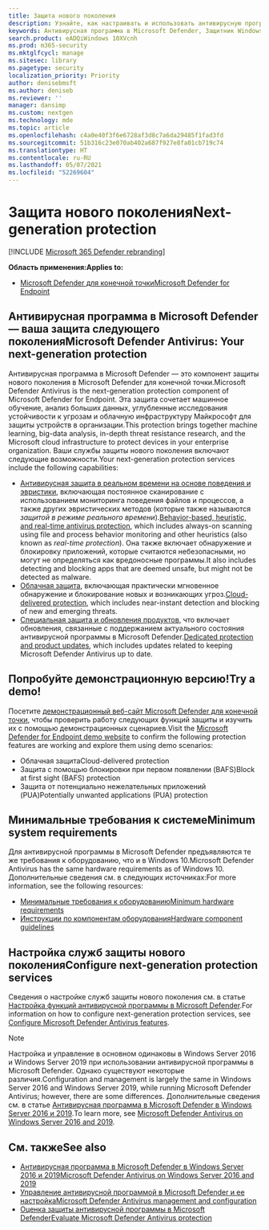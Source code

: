 ```yaml
---
title: Защита нового поколения
description: Узнайте, как настраивать и использовать антивирусную программу в Microsoft Defender (встроенная защита от вредоносных программ и вирусов), а также управлять ею.
keywords: Антивирусная программа в Microsoft Defender, Защитник Windows, защита от вредоносных программ, scep, system center endpoint protection, system center configuration manager, вирус, вредоносная программа, угроза, обнаружение, защита, безопасность
search.product: eADQiWindows 10XVcnh
ms.prod: m365-security
ms.mktglfcycl: manage
ms.sitesec: library
ms.pagetype: security
localization_priority: Priority
author: denisebmsft
ms.author: deniseb
ms.reviewer: ''
manager: dansimp
ms.custom: nextgen
ms.technology: mde
ms.topic: article
ms.openlocfilehash: c4a0e40f3f6e6728af3d8c7a6da29485f1fad3fd
ms.sourcegitcommit: 51b316c23e070ab402a687f927e8fa01cb719c74
ms.translationtype: HT
ms.contentlocale: ru-RU
ms.lasthandoff: 05/07/2021
ms.locfileid: "52269604"
---
```

# <a name="next-generation-protection"></a><span data-ttu-id="c548f-104">Защита нового поколения</span><span class="sxs-lookup"><span data-stu-id="c548f-104">Next-generation protection</span></span>

[!INCLUDE [Microsoft 365 Defender rebranding](../../includes/microsoft-defender.md)]

<span data-ttu-id="c548f-105">**Область применения:**</span><span class="sxs-lookup"><span data-stu-id="c548f-105">**Applies to:**</span></span>

- [<span data-ttu-id="c548f-106">Microsoft Defender для конечной точки</span><span class="sxs-lookup"><span data-stu-id="c548f-106">Microsoft Defender for Endpoint</span></span>](/microsoft-365/security/defender-endpoint/)

## <a name="microsoft-defender-antivirus-your-next-generation-protection"></a><span data-ttu-id="c548f-107">Антивирусная программа в Microsoft Defender — ваша защита следующего поколения</span><span class="sxs-lookup"><span data-stu-id="c548f-107">Microsoft Defender Antivirus: Your next-generation protection</span></span>

<span data-ttu-id="c548f-108">Антивирусная программа в Microsoft Defender — это компонент защиты нового поколения в Microsoft Defender для конечной точки.</span><span class="sxs-lookup"><span data-stu-id="c548f-108">Microsoft Defender Antivirus is the next-generation protection component of Microsoft Defender for Endpoint.</span></span> <span data-ttu-id="c548f-109">Эта защита сочетает машинное обучение, анализ больших данных, углубленные исследования устойчивости к угрозам и облачную инфраструктуру Майкрософт для защиты устройств в организации.</span><span class="sxs-lookup"><span data-stu-id="c548f-109">This protection brings together machine learning, big-data analysis, in-depth threat resistance research, and the Microsoft cloud infrastructure to protect devices in your enterprise organization.</span></span> <span data-ttu-id="c548f-110">Ваши службы защиты нового поколения включают следующие возможности.</span><span class="sxs-lookup"><span data-stu-id="c548f-110">Your next-generation protection services include the following capabilities:</span></span>

- <span data-ttu-id="c548f-111">[Антивирусная защита в реальном времени на основе поведения и эвристики](configure-protection-features-microsoft-defender-antivirus.md), включающая постоянное сканирование с использованием мониторинга поведения файлов и процессов, а также других эвристических методов (которые также называются *защитой в режиме реального времени*).</span><span class="sxs-lookup"><span data-stu-id="c548f-111">[Behavior-based, heuristic, and real-time antivirus protection](configure-protection-features-microsoft-defender-antivirus.md), which includes always-on scanning using file and process behavior monitoring and other heuristics (also known as *real-time protection*).</span></span> <span data-ttu-id="c548f-112">Она также включает обнаружение и блокировку приложений, которые считаются небезопасными, но могут не определяться как вредоносные программы.</span><span class="sxs-lookup"><span data-stu-id="c548f-112">It also includes detecting and blocking apps that are deemed unsafe, but might not be detected as malware.</span></span>
- <span data-ttu-id="c548f-113">[Облачная защита](cloud-protection-microsoft-defender-antivirus.md), включающая практически мгновенное обнаружение и блокирование новых и возникающих угроз.</span><span class="sxs-lookup"><span data-stu-id="c548f-113">[Cloud-delivered protection](cloud-protection-microsoft-defender-antivirus.md), which includes near-instant detection and blocking of new and emerging threats.</span></span>
- <span data-ttu-id="c548f-114">[Специальная защита и обновления продуктов](manage-updates-baselines-microsoft-defender-antivirus.md), что включает обновления, связанные с поддержанием актуального состояния антивирусной программы в Microsoft Defender.</span><span class="sxs-lookup"><span data-stu-id="c548f-114">[Dedicated protection and product updates](manage-updates-baselines-microsoft-defender-antivirus.md), which includes updates related to keeping Microsoft Defender Antivirus up to date.</span></span>

## <a name="try-a-demo"></a><span data-ttu-id="c548f-115">Попробуйте демонстрационную версию!</span><span class="sxs-lookup"><span data-stu-id="c548f-115">Try a demo!</span></span>

<span data-ttu-id="c548f-116">Посетите [демонстрационный веб-сайт Microsoft Defender для конечной точки](https://demo.wd.microsoft.com?ocid=cx-wddocs-testground), чтобы проверить работу следующих функций защиты и изучить их с помощью демонстрационных сценариев.</span><span class="sxs-lookup"><span data-stu-id="c548f-116">Visit the [Microsoft Defender for Endpoint demo website](https://demo.wd.microsoft.com?ocid=cx-wddocs-testground) to confirm the following protection features are working and explore them using demo scenarios:</span></span>
- <span data-ttu-id="c548f-117">Облачная защита</span><span class="sxs-lookup"><span data-stu-id="c548f-117">Cloud-delivered protection</span></span>
- <span data-ttu-id="c548f-118">Защита с помощью блокировки при первом появлении (BAFS)</span><span class="sxs-lookup"><span data-stu-id="c548f-118">Block at first sight (BAFS) protection</span></span>
- <span data-ttu-id="c548f-119">Защита от потенциально нежелательных приложений (PUA)</span><span class="sxs-lookup"><span data-stu-id="c548f-119">Potentially unwanted applications (PUA) protection</span></span>

## <a name="minimum-system-requirements"></a><span data-ttu-id="c548f-120">Минимальные требования к системе</span><span class="sxs-lookup"><span data-stu-id="c548f-120">Minimum system requirements</span></span>

<span data-ttu-id="c548f-121">Для антивирусной программы в Microsoft Defender предъявляются те же требования к оборудованию, что и в Windows 10.</span><span class="sxs-lookup"><span data-stu-id="c548f-121">Microsoft Defender Antivirus has the same hardware requirements as of Windows 10.</span></span> <span data-ttu-id="c548f-122">Дополнительные сведения см. в следующих источниках:</span><span class="sxs-lookup"><span data-stu-id="c548f-122">For more information, see the following resources:</span></span>

- [<span data-ttu-id="c548f-123">Минимальные требования к оборудованию</span><span class="sxs-lookup"><span data-stu-id="c548f-123">Minimum hardware requirements</span></span>](/windows-hardware/design/minimum/minimum-hardware-requirements-overview)
- [<span data-ttu-id="c548f-124">Инструкции по компонентам оборудования</span><span class="sxs-lookup"><span data-stu-id="c548f-124">Hardware component guidelines</span></span>](/windows-hardware/design/component-guidelines/components)

## <a name="configure-next-generation-protection-services"></a><span data-ttu-id="c548f-125">Настройка служб защиты нового поколения</span><span class="sxs-lookup"><span data-stu-id="c548f-125">Configure next-generation protection services</span></span>

<span data-ttu-id="c548f-126">Сведения о настройке служб защиты нового поколения см. в статье [Настройка функций антивирусной программы в Microsoft Defender](configure-microsoft-defender-antivirus-features.md).</span><span class="sxs-lookup"><span data-stu-id="c548f-126">For information on how to configure next-generation protection services, see [Configure Microsoft Defender Antivirus features](configure-microsoft-defender-antivirus-features.md).</span></span>

> [!Note]  
> <span data-ttu-id="c548f-127">Настройка и управление в основном одинаковы в Windows Server 2016 и Windows Server 2019 при использовании антивирусной программы в Microsoft Defender. Однако существуют некоторые различия.</span><span class="sxs-lookup"><span data-stu-id="c548f-127">Configuration and management is largely the same in Windows Server 2016 and Windows Server 2019, while running Microsoft Defender Antivirus; however, there are some differences.</span></span> <span data-ttu-id="c548f-128">Дополнительные сведения см. в статье [Антивирусная программа в Microsoft Defender в Windows Server 2016 и 2019](microsoft-defender-antivirus-on-windows-server.md).</span><span class="sxs-lookup"><span data-stu-id="c548f-128">To learn more, see [Microsoft Defender Antivirus on Windows Server 2016 and 2019](microsoft-defender-antivirus-on-windows-server.md).</span></span>

## <a name="see-also"></a><span data-ttu-id="c548f-129">См. также</span><span class="sxs-lookup"><span data-stu-id="c548f-129">See also</span></span>

- [<span data-ttu-id="c548f-130">Антивирусная программа в Microsoft Defender в Windows Server 2016 и 2019</span><span class="sxs-lookup"><span data-stu-id="c548f-130">Microsoft Defender Antivirus on Windows Server 2016 and 2019</span></span>](microsoft-defender-antivirus-on-windows-server.md)
- [<span data-ttu-id="c548f-131">Управление антивирусной программой в Microsoft Defender и ее настройка</span><span class="sxs-lookup"><span data-stu-id="c548f-131">Microsoft Defender Antivirus management and configuration</span></span>](configuration-management-reference-microsoft-defender-antivirus.md)
- [<span data-ttu-id="c548f-132">Оценка защиты антивирусной программы в Microsoft Defender</span><span class="sxs-lookup"><span data-stu-id="c548f-132">Evaluate Microsoft Defender Antivirus protection</span></span>](evaluate-microsoft-defender-antivirus.md)
